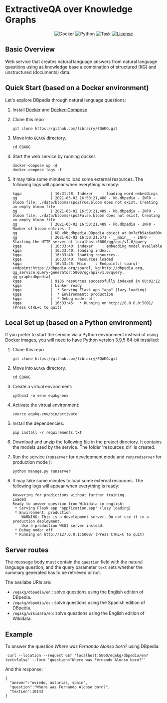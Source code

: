 # ExtractiveQA over Knowledge Graphs


&nbsp;&nbsp;&nbsp;&nbsp;&nbsp;&nbsp;&nbsp;&nbsp;&nbsp;&nbsp;&nbsp;&nbsp;&nbsp;&nbsp;&nbsp;&nbsp;&nbsp;&nbsp;&nbsp;&nbsp;&nbsp;&nbsp;&nbsp;&nbsp;&nbsp;&nbsp;&nbsp;&nbsp;&nbsp;&nbsp;&nbsp;&nbsp;&nbsp;&nbsp;&nbsp;&nbsp;&nbsp;&nbsp;&nbsp;
![Docker](https://img.shields.io/badge/docker-v20.10.2+-blue.svg)
![Python](https://img.shields.io/badge/python-v3.9+-blue.svg)
![Task](https://img.shields.io/badge/task-EQAKG-green.svg)
[![License](https://img.shields.io/badge/license-Apache2-blue.svg)](https://www.apache.org/licenses/LICENSE-2.0)

## Basic Overview

Web service that creates natural language answers from natural language questions using as knowledge base a combination of structured (KG) and unstructured (documents) data. 

## Quick Start (based on a Docker environment)

Let's explore DBpedia through natural language questions:

1. Install [Docker](https://docs.docker.com/install/) and [Docker-Compose](https://docs.docker.com/compose/install/)
1. Clone this repo

	```
	git clone https://github.com/librairy/EQAKG.git
	```
1. Move into `EQAKG` directory.
    ```
	cd EQAKG
	```
1. Start the web service by running docker:
    ````
    docker-compose up -d
    docker-compose logs -f
    ````
1.  It may take some minutes to load some external resources. The following logs will appear when everything is ready:

    ````
    kgqa             | 16:31:28: Indexer    : loading word embeddings
    qg               | 2021-03-02 16:50:21,488 - kb.dbpedia - INFO - bloom file: ./data/blooms/spo2True.bloom does not exist. Creating an empty bloom file
    qg               | 2021-03-02 16:50:21,489 - kb.dbpedia - INFO - bloom file: ./data/blooms/spo2False.bloom does not exist. Creating an empty bloom file
    qg               | 2021-03-02 16:50:21,489 - kb.dbpedia - INFO - Number of bloom entries: 2
    qg               | KB <kb.dbpedia.DBpedia object at 0x7efb94c6ad00>
    qg               | 2021-03-02 16:50:21,571 - __main__ - INFO - Starting the HTTP server at localhost:5000/qg/api/v1.0/query
    kgqa             | 16:33:40: Indexer    : embedding model available
    kgqa             | 16:33:40: loading index..
    kgqa             | 16:33:40: loading resources..
    kgqa             | 16:33:40: resources loaded
    kgqa             | 16:33:45: Main    : Endpoint:[ sparql-endpoint:https://dbpedia.org/sparql, kg:http://dbpedia.org, qg_service:query-generator:5000/qg/api/v1.0/query, qg_graph:dbpedia]
    kgqa             | 9186 resources successfully indexed in 00:02:12
    kgqa             | Linker ready
    kgqa             |  * Serving Flask app "app" (lazy loading)
    kgqa             |  * Environment: production
    kgqa             |  * Debug mode: off
    kgqa             | 16:33:45:  * Running on http://0.0.0.0:5001/ (Press CTRL+C to quit)
    ````


## Local Set up (based on a Python environment)

If you prefer to start the service via a Python environment instead of using Docker images, you will need to have Python version [3.9.5](https://www.python.org/downloads/release/python-395/) 64-bit installed: 

1. Clone this repo

	```
	git clone https://github.com/librairy/EQAKG.git
	```
1. Move into `EQAKG` directory.
    ```
	cd EQAKG
	```
1. Create a virtual environment:
    ```
    python3 -m venv eqakg-env
    ```
1. Activate the virtual environment:
    ```
    source eqakg-env/bin/activate
    ```    
1. Install the dependencies:
    ```
    pip install -r requirements.txt
    ```
1. Download and unzip the following [file](https://delicias.dia.fi.upm.es/nextcloud/index.php/s/Jp5FeoBn57c8k4M) in the project directory. It contains the models used by the service. The folder 'resources_dir' is created.
1. Run the service (`runserver` for development mode and `runprodserver` for production mode ):
    ```
    python manage.py runserver
    ```
1.  It may take some minutes to load some external resources. The following logs will appear when everything is ready:

    ```
    Answering for predictions without further training.
    Loaded
    Ready to answer question from Wikidata in english:
     * Serving Flask app "application.app" (lazy loading)
     * Environment: production
        WARNING: This is a development server. Do not use it in a production deployment.
        Use a production WSGI server instead.
     * Debug mode: off
     * Running on http://127.0.0.1:5000/ (Press CTRL+C to quit)
    ```

## Server routes

The message body must contain the `question` field with the natural language question, and the query parameter `text` sets whether the summary generated has to be retrieved or not.

The availabe URIs are:
- `/eqakg/dbpedia/en` : solve questions using the English edition of DBpedia.
- `/eqakg/dbpedia/es` : solve questions using the Spanish edition of DBpedia.
- `/eqakg/wikidata/en`: solve questions using the English edition of Wikidata.


## Example

To answer the question *Where was Fernando Alonso born?* using DBpedia:

   ```
    curl --location --request GET 'localhost:5000/eqakg/dbpedia/en?text=false' --form 'question="Where was Fernando Alonso born?"'
   ```

And the response:

   ```
   {
     "answer":"oviedo, asturias, spain",
     "question":"Where was Fernando Alonso born?",
     "textLen":10143
   }
   ```


